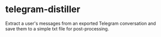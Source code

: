 # telegram-distiller
Extract a user's messages from an exported Telegram conversation and save them to a simple txt file for post-processing. 
